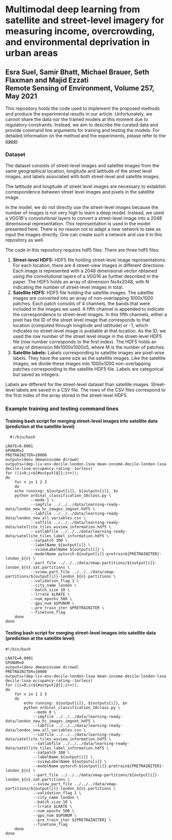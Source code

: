 # Multimodal deep learning from satellite and street-level imagery for measuring income, overcrowding, and environmental deprivation in urban areas
## Esra Suel, Samir Bhatt, Michael Brauer, Seth Flaxman and Majid Ezzati <br> Remote Sensing of Environment, Volume 257, May 2021
This repository holds the code used to implement the proposed methods and produce the experimental results in our article. Unfortunately, we cannot share the data nor the trained models at this moment due to regulatory constraints. Instead, we aim to describe the curated data and provide command line arguments for training and testing the models. For detailed information on the method and the experiments, please refer to the [paper](https://www.sciencedirect.com/science/article/pii/S0034425721000572). 

### Dataset
The dataset consists of street-level images and satellite images from the same geographical location, longitude and lattitude of the street level images, and labels associated with both street-level and satellite images. 

The lattitude and longitude of street level images are necessary to establish correspondence between street level images and pixels in the satellite image. 

In the model, we do not directly use the street-level images because the number of images is not very high to learn a deep model. Instead, we used a VGG16's convolutional layers to convert a street-level image into a 2048 dimensional representation. This representation is used in the model presented here. There is no reason not to adapt a new network to take as input the images directly. One can create such a network and use it in this repository as well. 

The code in this repository requires hdf5 files. There are three hdf5 files: 
1. **Street-level HDF5:** HDF5 file holding street-level image representations. For each location, there are 4 street-view images in different directions. Each image is represented with a 2048 dimensional vector obtained using the convolutional layers of a VGG16 as further described in the paper. The HDF5 holds an array of dimension Nx4x2048, with N indicating the number of street-level images in total. 
2. **Satellite HDF5:** HDF5 file holding the satellite images. The satellite images are converted into an array of non-overlapping 1000x1000 patches. Each patch consists of 4 channels, the bands that were included in the images we used. A fifth channel is appended to indicate the correspondence to street-level images. In this fifth channels, either a pixel has the ID of the street level image that corresponds to that location (computed through longitude and lattitude) or -1, which indicates no street-level image is available at that location. As the ID, we used the row number of the street level image in the street-level HDF5 file (row number corresponds to the first index). The HDF5 holds an array of dimension Mx1000x1000x5, where M is the number of patches.
3. **Satellite labels:** Labels corresponding to satellite images are pixel-wise labels. They have the same size as the satellite images. Like the satellite images, we divide these images into 1000x1000 non-overlapping patches corresponding to the satellite HDF5 file. Labels are categorical but saved as integers. 

Labels are different for the street-level dataset than satellite images. Street-level labels are saved in a CSV file. The rows of the CSV files correspond to the first index of the array stored in the street-level HDF5. 

### Example training and testing command lines
#### Training bash script for merging street-level images into satellite data (prediction at the satellite level)
```
  #!/bin/bash

LRATE=0.0001
GPUNUM=2
PRETRAINITER=10000 
output=(denv dmeanincome dcrowd)
outputs=(dep-liv-env-decile-london-lsoa mean-income-decile-london-lsoa decile-lsoa-occupancy-rating--1orless)
for ((i=0;i<${#output[@]};i++)); 
do 
    for n in 1 2 3
    do
	echo running: ${output[i]}, ${outputs[i]}, $n
	python ordinal_classification_10class.py \
	       --mode 1 \
	       --imgfile ../../../data/learning-ready-data/london_new_hc_images_imgnet.hdf5 \
	       --labfile ../../../data/learning-ready-data/london_new_all_variables.csv \
	       --satfile ../../../data/learning-ready-data/satellite_tiles_wsview_information.hdf5 \
	       --satlabfile ../../../data/learning-ready-data/satellite_tiles_label_information.hdf5 \
	       --satpatch 300 \
	       --labelName ${output[i]} \
	       --sviewLabelName ${outputs[i]} \
	       --modelName pytorch-${output[i]}-pretrain${PRETRAINITER}-london_${n} \
	       --part_file ../../../data/vmap-partitions/${output[i]}-london_${n}.sat.partitions \
	       --sview_part_file ../../../data/vmap-partitions/${output[i]}-london_${n}.partitions \
	       --validation_flag 1 \
	       --city_name london \
	       --batch_size 10 \
	       --lrrate $LRATE \
	       --num_epochs 500 \
	       --gpu_num $GPUNUM \
	       --pre_train_iter $PRETRAINITER \
	       --finetune_flag
    done
done
```
#### Testing bash script for merging street-level images into satellite data (prediction at the satellite level)
```
#!/bin/bash

LRATE=0.0001
GPUNUM=0
output=(denv dmeanincome dcrowd)
PRETRAINITER=10000
outputs=(dep-liv-env-decile-london-lsoa mean-income-decile-london-lsoa decile-lsoa-occupancy-rating--1orless)
for ((i=0;i<${#output[@]};i++)); 
do 
	for n in 1 2 3
	do
		echo running: ${output[i]}, ${outputs[i]}, $n
		python ordinal_classification_10class.py \
			--mode 0 \
			--imgfile ../../../data/learning-ready-data/london_new_hc_images_imgnet.hdf5 \
			--labfile ../../../data/learning-ready-data/london_new_all_variables.csv \
			--satfile ../../../data/learning-ready-data/satellite_tiles_wsview_information.hdf5 \
			--satlabfile ../../../data/learning-ready-data/satellite_tiles_label_information.hdf5 \
			--satpatch 300 \
			--labelName ${output[i]} \
			--sviewLabelName ${outputs[i]} \
			--modelName pytorch-${output[i]}-pretrain${PRETRAINITER}-london_${n} \
			--part_file ../../../data/vmap-partitions/${output[i]}-london_${n}.sat.partitions \
			--sview_part_file ../../../data/vmap-partitions/${output[i]}-london_${n}.partitions \
			--validation_flag 1 \
			--city_name london \
			--batch_size 10 \
			--lrrate $LRATE \
			--num_epochs 500 \
			--gpu_num $GPUNUM \
			--pre_train_iter ${PRETRAINITER} \
			--finetune_flag
	done
done
```
